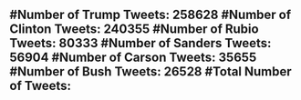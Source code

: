 #Number of Trump Tweets: 258628
#Number of Clinton Tweets: 240355
#Number of Rubio Tweets: 80333
#Number of Sanders Tweets: 56904
#Number of Carson Tweets: 35655
#Number of Bush Tweets: 26528
#Total Number of Tweets:  
---
